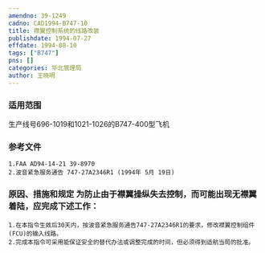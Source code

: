```yaml
---
amendno: 39-1249  
cadno: CAD1994-B747-10  
title: 襟翼控制系统的线路改装  
publishdate: 1994-07-27  
effdate: 1994-08-10  
tags: ["B747"]  
pns: []  
categories: 华北管理局  
author: 王晓明  
---
```

  
### 适用范围  
生产线号696-1019和1021-1026的B747-400型飞机  
  
<!--more-->  
### 参考文件  
    1.FAA AD94-14-21 39-8970  
    2.波音紧急服务通告 747-27A2346R1 (1994年 5月 19日)  
  
### 原因、措施和规定     为防止由于襟翼操纵失去控制，而可能出现无襟翼着陆，应完成下述工作：  
    1.在本指令生效后30天内，按波音紧急服务通告747-27A2346R1的要求，修改襟翼控制组件(FCU)的输入线路。  
    2.完成本指令可采用能保证安全的替代办法或调整完成的时间，但必须得到适航当局的批准。  
  
